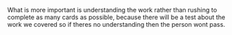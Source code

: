 
What is more important is understanding the work rather than rushing to complete as many cards as possible, because 
there will be a test about the work we covered so if theres no understanding then the person wont pass.